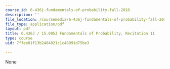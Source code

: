```yaml
---
course_id: 6-436j-fundamentals-of-probability-fall-2018
description: ''
file_location: /coursemedia/6-436j-fundamentals-of-probability-fall-2018/7ffee01f13b2484021c1c48991d75be3_MIT6_436JF18_rec11.pdf
file_type: application/pdf
layout: pdf
title: 6.436J / 15.085J Fundamentals of Probability, Recitation 11
type: course
uid: 7ffee01f13b2484021c1c48991d75be3

---
```

None